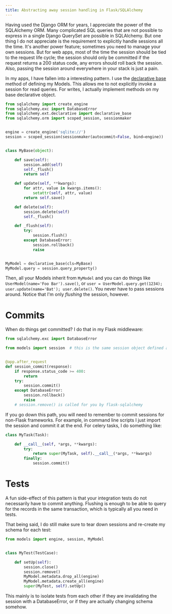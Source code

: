 ```yaml
---
title: Abstracting away session handling in Flask/SQLAlchemy
---
```


Having used the Django ORM for years, I appreciate the power of the SQLAlchemy ORM. Many complicated SQL queries that are not possible to express in a single Django QuerySet are possible in SQLAlchemy. But one thing I do not appreciate is the requirement to explicitly handle sessions all the time. It's another power feature; sometimes you need to manage your own sessions. But for web apps, most of the time the session should be tied to the request life cycle; the session should only be committed if the request returns a 200 status code, any errors should roll back the session. Also, passing the session around everywhere in your stack is just a pain.

In my apps, I have fallen into a interesting pattern. I use the [declarative base](http://docs.sqlalchemy.org/en/rel_0_8/orm/extensions/declarative.html) method of defining my Models. This allows me to not explicitly invoke a session for read queries. For writes, I actually implement methods on my base declarative object.

```python
from sqlalchemy import create_engine
from sqlalchemy.exc import DatabaseError
from sqlalchemy.ext.declarative import declarative_base
from sqlalchemy.orm import scoped_session, sessionmaker


engine = create_engine('sqlite://')
session = scoped_session(sessionmaker(autocommit=False, bind=engine))


class MyBase(object):

    def save(self):
        session.add(self)
        self._flush()
        return self

    def update(self, **kwargs):
        for attr, value in kwargs.items():
            setattr(self, attr, value)
        return self.save()

    def delete(self):
        session.delete(self)
        self._flush()

    def _flush(self):
        try:
            session.flush()
        except DatabaseError:
            session.rollback()
            raise


MyModel = declarative_base(cls=MyBase)
MyModel.query = session.query_property()
```

Then, all your Models inherit from `MyModel` and you can do things like `UserModel(name='Foo Bar').save()`, or `user = UserModel.query.get(1234); user.update(name='Bat'); user.delete()`. You never have to pass sessions around. Notice that I'm only *flushing* the session, however.


# Commits

When do things get committed? I do that in my Flask middleware:

```python
from sqlalchemy.exc import DatabaseError

from models import session  # this is the same session object defined above


@app.after_request
def session_commit(response):
    if response.status_code >= 400:
        return
    try:
        session.commit()
    except DatabaseError:
        session.rollback()
        raise
    # session.remove() is called for you by flask-sqlalchemy
```

If you go down this path, you will need to remember to commit sessions for non-Flask frameworks. For example, in command line scripts I just import the session and commit it at the end. For celery tasks, I do something like:

```python
class MyTask(Task):

    def __call__(self, *args, **kwargs):
        try:
            return super(MyTask, self).__call__(*args, **kwargs)
        finally:
            session.commit()
```

# Tests

A fun side-effect of this pattern is that your integration tests do not necessarily have to commit anything. Flushing is enough to be able to query for the records in the same transaction, which is typically all you need in tests.

That being said, I do still make sure to tear down sessions and re-create my schema for each test:

```python
from models import engine, session, MyModel


class MyTest(TestCase):

    def setUp(self):
        session.close()
        session.remove()
        MyModel.metadata.drop_all(engine)
        MyModel.metadata.create_all(engine)
        super(MyTest, self).setUp()
```

This mainly is to isolate tests from each other if they are invalidating the session with a DatabaseError, or if they are actually changing schema somehow.
